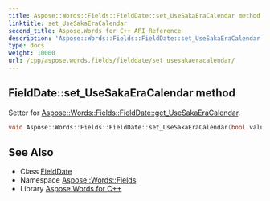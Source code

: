 ```yaml
---
title: Aspose::Words::Fields::FieldDate::set_UseSakaEraCalendar method
linktitle: set_UseSakaEraCalendar
second_title: Aspose.Words for C++ API Reference
description: 'Aspose::Words::Fields::FieldDate::set_UseSakaEraCalendar method. Setter for Aspose::Words::Fields::FieldDate::get_UseSakaEraCalendar in C++.'
type: docs
weight: 10000
url: /cpp/aspose.words.fields/fielddate/set_usesakaeracalendar/
---
```

## FieldDate::set_UseSakaEraCalendar method


Setter for [Aspose::Words::Fields::FieldDate::get_UseSakaEraCalendar](../get_usesakaeracalendar/).

```cpp
void Aspose::Words::Fields::FieldDate::set_UseSakaEraCalendar(bool value)
```

## See Also

* Class [FieldDate](../)
* Namespace [Aspose::Words::Fields](../../)
* Library [Aspose.Words for C++](../../../)
